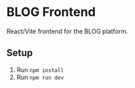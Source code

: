 # BLOG Frontend

React/Vite frontend for the BLOG platform.

## Setup
1. Run `npm install`
2. Run `npm run dev`
